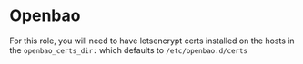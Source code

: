 # Openbao

For this role, you will need to have letsencrypt certs installed on the hosts in the `openbao_certs_dir:`
which defaults to `/etc/openbao.d/certs`

